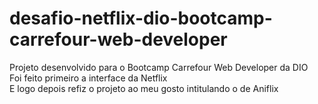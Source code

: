 # desafio-netflix-dio-bootcamp-carrefour-web-developer

Projeto desenvolvido para o Bootcamp Carrefour Web Developer da DIO<br>
Foi feito primeiro a interface da Netflix<br>
E logo depois refiz o projeto ao meu gosto intitulando o de Aniflix
